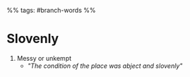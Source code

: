 %% tags: #branch-words %%
# Slovenly
1. Messy or unkempt
	- *"The condition of the place was abject and slovenly"*